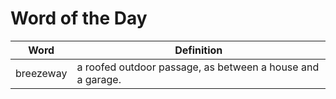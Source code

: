 # Word of the Day

|Word|Definition|
|---|---|
|breezeway|a roofed outdoor passage, as between a house and a garage.|